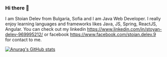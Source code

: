 ### Hi there 👋

I am Stoian Delev from Bulgaria, Sofia and I am Java Web Developer. I really enjoy learning languages and frameworks likes Java, JS, Spring, ReactJS, Angular.
You can check out my linkedin https://www.linkedin.com/in/stoyan-delev-969995212/ or facebook https://www.facebook.com/stoian.delev.9 for contact to me.

[![Anurag's GitHub stats](https://github-readme-stats.vercel.app/api?username=stoiandelev)](https://github.com/anuraghazra/github-readme-stats)

